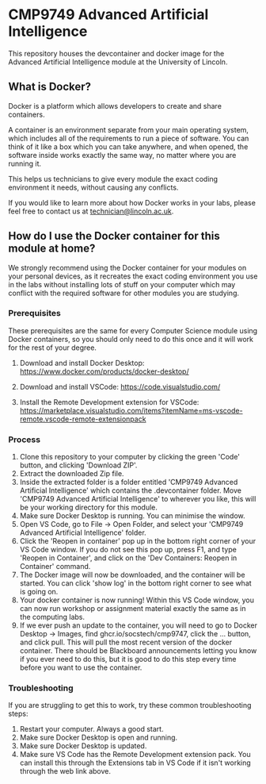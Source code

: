 # CMP9749 Advanced Artificial Intelligence
This repository houses the devcontainer and docker image for the Advanced Artificial Intelligence module at the University of Lincoln.
## What is Docker?
Docker is a platform which allows developers to create and share containers.

A container is an environment separate from your main operating system, which includes all of the requirements to run a piece of software. You can think of it like a box which you can take anywhere,
and when opened, the software inside works exactly the same way, no matter where you are running it.

This helps us technicians to give every module the exact coding environment it needs, without causing any conflicts.

If you would like to learn more about how Docker works in your labs, please feel free to contact us at technician@lincoln.ac.uk.

## How do I use the Docker container for this module at home?

We strongly recommend using the Docker container for your modules on your personal devices, as it recreates the exact coding environment you use in the labs without installing lots of stuff on your computer which may conflict with the required software for other modules you are studying.

### Prerequisites

These prerequisites are the same for every Computer Science module using Docker containers, so you should only need to do this once and it will work for the rest of your degree.

1. Download and install Docker Desktop: https://www.docker.com/products/docker-desktop/

2. Download and install VSCode: https://code.visualstudio.com/

3. Install the Remote Development extension for VSCode: https://marketplace.visualstudio.com/items?itemName=ms-vscode-remote.vscode-remote-extensionpack

### Process

1. Clone this repository to your computer by clicking the green 'Code' button, and clicking 'Download ZIP'.
2. Extract the downloaded Zip file.
3. Inside the extracted folder is a folder entitled 'CMP9749 Advanced Artificial Intelligence' which contains the .devcontainer folder. Move 'CMP9749 Advanced Artificial Intelligence' to wherever you like, this will be your working directory for this module.
4. Make sure Docker Desktop is running. You can minimise the window.
5. Open VS Code, go to File -> Open Folder, and select your 'CMP9749 Advanced Artificial Intelligence' folder.
6. Click the 'Reopen in container' pop up in the bottom right corner of your VS Code window. If you do not see this pop up, press F1, and type 'Reopen in Container', and click on the 'Dev Containers: Reopen in Container' command.
7. The Docker image will now be downloaded, and the container will be started. You can click 'show log' in the bottom right corner to see what is going on.
8. Your docker container is now running! Within this VS Code window, you can now run workshop or assignment material exactly the same as in the computing labs.
9. If we ever push an update to the container, you will need to go to Docker Desktop -> Images, find ghcr.io/socstech/cmp9747, click the ... button, and click pull. This will pull the most recent version of the docker container. There should be Blackboard announcements letting you know if you ever need to do this, but it is good to do this step every time before you want to use the container.

### Troubleshooting

If you are struggling to get this to work, try these common troubleshooting steps:

1. Restart your computer. Always a good start.
2. Make sure Docker Desktop is open and running.
3. Make sure Docker Desktop is updated.
4. Make sure VS Code has the Remote Development extension pack. You can install this through the Extensions tab in VS Code if it isn't working through the web link above.
